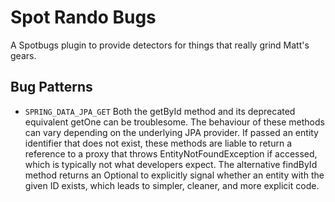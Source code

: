 # Spot Rando Bugs

A Spotbugs plugin to provide detectors for things that really grind Matt's gears.

## Bug Patterns

* `SPRING_DATA_JPA_GET`
   Both the getById method and its deprecated equivalent getOne can be troublesome.
   The behaviour of these methods can vary depending on the underlying JPA provider.
   If passed an entity identifier that does not exist, these methods are liable to return a reference
   to a proxy that throws EntityNotFoundException if accessed, which is typically not what developers
   expect. The alternative findById method returns an Optional to explicitly signal whether an entity
   with the given ID exists, which leads to simpler, cleaner, and more explicit code.
